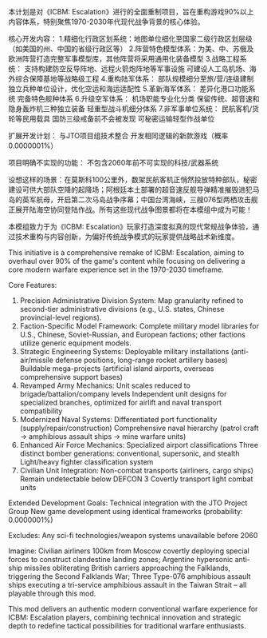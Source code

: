 本计划是对《ICBM: Escalation》进行的全面重制项目，旨在重构游戏90%以上内容体系，特别聚焦1970-2030年代现代战争背景的核心体验。

核心开发内容：
  1.精细化行政区划系统：地图单位细化至国家二级行政区划层级（如美国的州、中国的省级行政区等）
  2.阵营特色模型体系：为美、中、苏俄及欧洲阵营打造完整军事模型库，其他阵营将采用通用化装备模型
  3.战略工程系统：
    支持构建防空反导阵地、远程火箭炮阵地等军事设施
    可建设人工岛机场、海外综合保障基地等战略级工程
  4.重构陆军体系：
    部队规模细分至旅/营/连级建制
    独立兵种单位设计，优化空运和海运适配性
  5.革新海军体系：
    差异化港口功能系统
    完备特色舰种体系
  6.升级空军体系：
    机场职能专业化分类
    保留传统、超音速和隐身轰炸机三种独立装备
    轻重型战斗机细分体系
  7.非军事单位系统：
    民航客机/货轮等民用载具
    国防三级戒备前不会被发现
    可秘密运输轻型作战单位

扩展开发计划：
  与JTO项目组技术整合
  开发相同逻辑的新款游戏（概率0.0000001%）

项目明确不实现的功能：
  不包含2060年前不可实现的科技/武器系统

设想这样的场景：在莫斯科100公里外，数架民航客机正悄然投放特种部队，秘密建设可供大部队空降的起降场；阿根廷本土部署的超音速反舰导弹精准摧毁进犯马岛的英军航母，开启第二次马岛战争序幕；中国台湾海峡，三艘076型两栖攻击舰正展开陆海空协同登陆作战。所有这些现代战争图景都将在本模组中成为可能！

本模组致力于为《ICBM: Escalation》玩家打造深度拟真的现代常规战争体验，通过技术重构与内容创新，为偏好传统战争模式的玩家提供战略战术新维度。


This initiative is a comprehensive remake of ICBM: Escalation, aiming to overhaul over 90% of the game's content while focusing on delivering a core modern warfare experience set in the 1970-2030 timeframe.

Core Features:
  1. Precision Administrative Division System: Map granularity refined to second-tier administrative divisions (e.g., U.S. states, Chinese provincial-level regions).
  2. Faction-Specific Model Framework: Complete military model libraries for U.S., Chinese, Soviet-Russian, and European factions; other factions utilize generic equipment models.
  3. Strategic Engineering Systems:
    Deployable military installations (anti-air/missile defense positions, long-range rocket artillery bases)
    Buildable mega-projects (artificial island airports, overseas comprehensive support bases)
  4. Revamped Army Mechanics:
    Unit scales reduced to brigade/battalion/company levels
    Independent unit designs for specialized branches, optimized for airlift and naval transport compatibility
  5. Modernized Naval Systems:
    Differentiated port functionality (supply/repair/construction)
    Comprehensive naval hierarchy (patrol craft → amphibious assault ships → mine warfare units)
  6. Enhanced Air Force Mechanics:
    Specialized airport classifications
    Three distinct bomber generations: conventional, supersonic, and stealth
    Light/heavy fighter classification system
  7. Civilian Unit Integration:
    Non-combat transports (airliners, cargo ships)
    Remain undetectable below DEFCON 3
    Covertly transport light combat units

Extended Development Goals:
  Technical integration with the JTO Project Group
  New game development using identical frameworks (probability: 0.0000001%)

Excludes:
  Any sci-fi technologies/weapon systems unavailable before 2060

Imagine: Civilian airliners 100km from Moscow covertly deploying special forces to construct clandestine landing zones; Argentine hypersonic anti-ship missiles obliterating British carriers approaching the Falklands, triggering the Second Falklands War; Three Type-076 amphibious assault ships executing a tri-service amphibious assault in the Taiwan Strait – all playable through this mod.

This mod delivers an authentic modern conventional warfare experience for ICBM: Escalation players, combining technical innovation and strategic depth to redefine tactical possibilities for traditional warfare enthusiasts.
